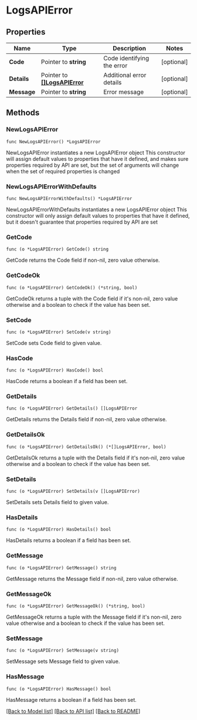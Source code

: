 # LogsAPIError

## Properties

Name | Type | Description | Notes
------------ | ------------- | ------------- | -------------
**Code** | Pointer to **string** | Code identifying the error | [optional] 
**Details** | Pointer to [**[]LogsAPIError**](LogsAPIError.md) | Additional error details | [optional] 
**Message** | Pointer to **string** | Error message | [optional] 

## Methods

### NewLogsAPIError

`func NewLogsAPIError() *LogsAPIError`

NewLogsAPIError instantiates a new LogsAPIError object
This constructor will assign default values to properties that have it defined,
and makes sure properties required by API are set, but the set of arguments
will change when the set of required properties is changed

### NewLogsAPIErrorWithDefaults

`func NewLogsAPIErrorWithDefaults() *LogsAPIError`

NewLogsAPIErrorWithDefaults instantiates a new LogsAPIError object
This constructor will only assign default values to properties that have it defined,
but it doesn't guarantee that properties required by API are set

### GetCode

`func (o *LogsAPIError) GetCode() string`

GetCode returns the Code field if non-nil, zero value otherwise.

### GetCodeOk

`func (o *LogsAPIError) GetCodeOk() (*string, bool)`

GetCodeOk returns a tuple with the Code field if it's non-nil, zero value otherwise
and a boolean to check if the value has been set.

### SetCode

`func (o *LogsAPIError) SetCode(v string)`

SetCode sets Code field to given value.

### HasCode

`func (o *LogsAPIError) HasCode() bool`

HasCode returns a boolean if a field has been set.

### GetDetails

`func (o *LogsAPIError) GetDetails() []LogsAPIError`

GetDetails returns the Details field if non-nil, zero value otherwise.

### GetDetailsOk

`func (o *LogsAPIError) GetDetailsOk() (*[]LogsAPIError, bool)`

GetDetailsOk returns a tuple with the Details field if it's non-nil, zero value otherwise
and a boolean to check if the value has been set.

### SetDetails

`func (o *LogsAPIError) SetDetails(v []LogsAPIError)`

SetDetails sets Details field to given value.

### HasDetails

`func (o *LogsAPIError) HasDetails() bool`

HasDetails returns a boolean if a field has been set.

### GetMessage

`func (o *LogsAPIError) GetMessage() string`

GetMessage returns the Message field if non-nil, zero value otherwise.

### GetMessageOk

`func (o *LogsAPIError) GetMessageOk() (*string, bool)`

GetMessageOk returns a tuple with the Message field if it's non-nil, zero value otherwise
and a boolean to check if the value has been set.

### SetMessage

`func (o *LogsAPIError) SetMessage(v string)`

SetMessage sets Message field to given value.

### HasMessage

`func (o *LogsAPIError) HasMessage() bool`

HasMessage returns a boolean if a field has been set.


[[Back to Model list]](../README.md#documentation-for-models) [[Back to API list]](../README.md#documentation-for-api-endpoints) [[Back to README]](../README.md)


